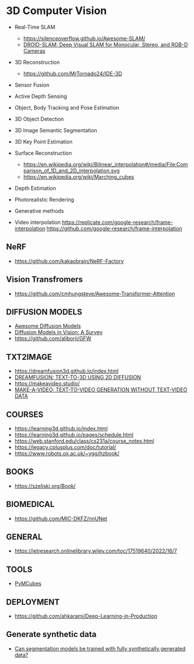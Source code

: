 # 3D Computer Vision

- Real-Time SLAM
  - https://silenceoverflow.github.io/Awesome-SLAM/
  - [DROID-SLAM: Deep Visual SLAM for Monocular, Stereo, and RGB-D Cameras](https://arxiv.org/pdf/2108.10869.pdf)
  
- 3D Reconstruction
  
  - https://github.com/MrTornado24/IDE-3D

- Sensor Fusion
- Active Depth Sensing
- Object, Body Tracking and Pose Estimation
- 3D Object Detection
- 3D Image Semantic Segmentation
- 3D Key Point Estimation 
- Surface Reconstruction
  - https://en.wikipedia.org/wiki/Bilinear_interpolation#/media/File:Comparison_of_1D_and_2D_interpolation.svg
  - https://en.wikipedia.org/wiki/Marching_cubes
- Depth Estimation
- Photorealistic Rendering
- Generative methods
- Video interpolation
https://replicate.com/google-research/frame-interpolation
https://github.com/google-research/frame-interpolation

## NeRF

- https://github.com/kakaobrain/NeRF-Factory

## Vision Transfromers

- https://github.com/cmhungsteve/Awesome-Transformer-Attention

## DIFFUSION MODELS

- [Awesome Diffusion Models](https://github.com/heejkoo/Awesome-Diffusion-Models)
- [Diffusion Models in Vision: A Survey](https://arxiv.org/pdf/2209.04747.pdf)
- https://github.com/aliborji/GFW

## TXT2IMAGE

- https://dreamfusion3d.github.io/index.html
- [DREAMFUSION: TEXT-TO-3D USING 2D DIFFUSION](https://arxiv.org/pdf/2209.14988.pdf)
- https://makeavideo.studio/
- [MAKE-A-VIDEO: TEXT-TO-VIDEO GENERATION WITHOUT TEXT-VIDEO DATA](https://makeavideo.studio/Make-A-Video.pdf)

## COURSES

- https://learning3d.github.io/index.html
- https://learning3d.github.io/pages/schedule.html
- https://web.stanford.edu/class/cs231a/course_notes.html
- https://legacy.cplusplus.com/doc/tutorial/
- https://www.robots.ox.ac.uk/~vgg/hzbook/

## BOOKS

- https://szeliski.org/Book/

## BIOMEDICAL

- https://github.com/MIC-DKFZ/nnUNet

## GENERAL

- https://ietresearch.onlinelibrary.wiley.com/toc/17519640/2022/16/7

## TOOLS

- [PyMCubes](https://github.com/pmneila/PyMCubes)

## DEPLOYMENT

- https://github.com/ahkarami/Deep-Learning-in-Production

## Generate synthetic data

- [Can segmentation models be trained with fully synthetically generated data?](https://arxiv.org/pdf/2209.08256.pdf)




